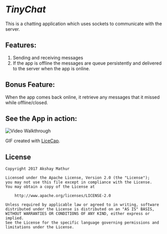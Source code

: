 # *TinyChat*
This is a chatting application which uses sockets to communicate with the server.

## Features:
1. Sending and receiving messages
2. If the app is offline the messages are queue persistently and delivered to the server when the app is online.

## Bonus Feature:
When the app comes back online, it retrieve any messages that it missed while offline/closed.

## See the App in action:

<img src='https://i.imgur.com/B4U4QtI.gif' title='Video Walkthrough' width='' alt='Video Walkthrough' />

GIF created with [LiceCap](http://www.cockos.com/licecap/).

## License

    Copyright 2017 Akshay Mathur

    Licensed under the Apache License, Version 2.0 (the "License");
    you may not use this file except in compliance with the License.
    You may obtain a copy of the License at

        http://www.apache.org/licenses/LICENSE-2.0

    Unless required by applicable law or agreed to in writing, software
    distributed under the License is distributed on an "AS IS" BASIS,
    WITHOUT WARRANTIES OR CONDITIONS OF ANY KIND, either express or implied.
    See the License for the specific language governing permissions and
    limitations under the License.
